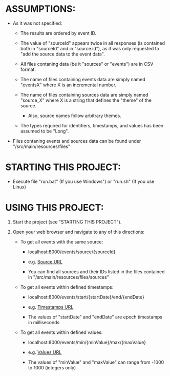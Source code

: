 # ASSUMPTIONS:

 - As it was not specified:
   
   - The results are ordered by event ID.
   
   - The value of "sourceId" appears twice in all responses (is contained both in "sourceId" and in "source.id"), as it was only requested to "add the source data to the event data".
   
   - All files contaning data (be it "sources" or "events") are in CSV format.
   
   - The name of files containing events data are simply named "eventsX" where X is an incremental number.
   
   - The name of files containing sources data are simply named "source_X" where X is a string that defines the "theme" of the source.
   
	   - Also, source names follow arbitrary themes.
   
   - The types required for identifiers, timestamps, and values has been assumed to be "Long".
   
  - Files contaning events and sources data can be found under "/src/main/resources/files"

  
  

# STARTING THIS PROJECT:

- Execute file "run.bat" (If you use Windows") or "run.sh" (If you use Linux)

  
  

# USING THIS PROJECT:

 1. Start the project (see "STARTING THIS PROJECT").

 2. Open your web browser and navigate to any of this directions:

	 - To get all events with the same source:

		 - localhost:8000/events/source/{sourceId}

		 - e.g. [Source URL](http://localhost:8000/events/source/203)

		 - You can find all sources and their IDs listed in the files contained in "/src/main/resources/files/sources"

	 - To get all events within defined timestamps:

		 - localhost:8000/events/start/{startDate}/end/{endDate}

		 - e.g. [Timestamps URL](http://localhost:8000/events/start/1612347654321/end/1712348003232)

		 - The values of "startDate" and "endDate" are epoch timestamps in milliseconds

	 - To get all events within defined values:

		 - localhost:8000/events/min/{minValue}/max/{maxValue}

		 - e.g. [Values URL](http://localhost:8000/events/min/-345/max/973)

		 - The values of "minValue" and "maxValue" can range from -1000 to 1000 (integers only)